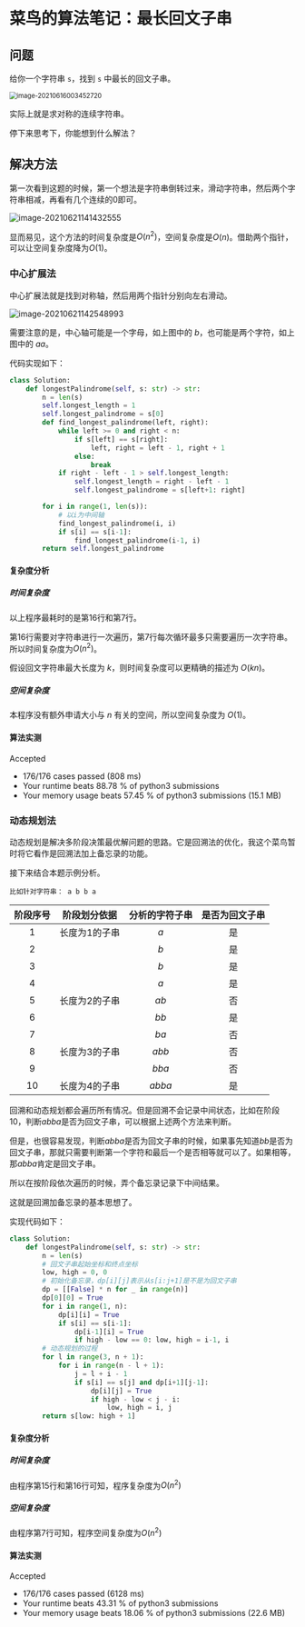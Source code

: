 # 菜鸟的算法笔记：最长回文子串



## 问题

给你一个字符串 `s`，找到 `s` 中最长的回文子串。

<img src="typora-user-images/image-20210616003452720.png" alt="image-20210616003452720" style="zoom:80%;" />

实际上就是求对称的连续字符串。

停下来思考下，你能想到什么解法？

## 解决方法

第一次看到这题的时候，第一个想法是字符串倒转过来，滑动字符串，然后两个字符串相减，再看有几个连续的0即可。

![image-20210621141432555](typora-user-images/image-20210621141432555.png)

显而易见，这个方法的时间复杂度是$O(n^2)$，空间复杂度是$O(n)$。借助两个指针，可以让空间复杂度降为$O(1)$。

### 中心扩展法

中心扩展法就是找到对称轴，然后用两个指针分别向左右滑动。

![image-20210621142548993](typora-user-images/image-20210621142548993.png)

需要注意的是，中心轴可能是一个字母，如上图中的 $b$，也可能是两个字符，如上图中的 $aa$。

代码实现如下：

```python
class Solution:
    def longestPalindrome(self, s: str) -> str:
        n = len(s)
        self.longest_length = 1
        self.longest_palindrome = s[0]
        def find_longest_palindrome(left, right):
            while left >= 0 and right < n:
                if s[left] == s[right]:
                    left, right = left - 1, right + 1
                else:
                    break
            if right - left - 1 > self.longest_length:
                self.longest_length = right - left - 1
                self.longest_palindrome = s[left+1: right]

        for i in range(1, len(s)):
            # 以i为中间轴
            find_longest_palindrome(i, i)
            if s[i] == s[i-1]:
                find_longest_palindrome(i-1, i)
        return self.longest_palindrome
```

#### 复杂度分析

##### 时间复杂度

以上程序最耗时的是第16行和第7行。

第16行需要对字符串进行一次遍历，第7行每次循环最多只需要遍历一次字符串。所以时间复杂度为$O(n^2)$。

假设回文字符串最大长度为 $k$，则时间复杂度可以更精确的描述为 $O(kn)$。

##### 空间复杂度

本程序没有额外申请大小与 $n$ 有关的空间，所以空间复杂度为 $O(1)$。

#### 算法实测

Accepted

-   176/176 cases passed (808 ms)
-   Your runtime beats 88.78 % of python3 submissions
-   Your memory usage beats 57.45 % of python3 submissions (15.1 MB)

### 动态规划法

动态规划是解决多阶段决策最优解问题的思路。它是回溯法的优化，我这个菜鸟暂时将它看作是回溯法加上备忘录的功能。

接下来结合本题示例分析。

```
比如针对字符串： a b b a
```

| 阶段序号 | 阶段划分依据  | 分析的字符子串 | 是否为回文子串 |
| :------: | :-----------: | :------------: | :------------: |
|    1     | 长度为1的子串 |      $a$       |       是       |
|    2     |               |      $b$       |       是       |
|    3     |               |      $b$       |       是       |
|    4     |               |      $a$       |       是       |
|    5     | 长度为2的子串 |      $ab$      |       否       |
|    6     |               |      $bb$      |       是       |
|    7     |               |      $ba$      |       否       |
|    8     | 长度为3的子串 |     $abb$      |       否       |
|    9     |               |     $bba$      |       否       |
|    10    | 长度为4的子串 |     $abba$     |       是       |

回溯和动态规划都会遍历所有情况。但是回溯不会记录中间状态，比如在阶段10，判断$abba$是否为回文子串，可以根据上述两个方法来判断。

但是，也很容易发现，判断$abba$是否为回文子串的时候，如果事先知道$bb$是否为回文子串，那就只需要判断第一个字符和最后一个是否相等就可以了。如果相等，那$abba$肯定是回文子串。

所以在按阶段依次遍历的时候，弄个备忘录记录下中间结果。

这就是回溯加备忘录的基本思想了。

实现代码如下：

```python
class Solution:
    def longestPalindrome(self, s: str) -> str:   
        n = len(s)
        # 回文子串起始坐标和终点坐标
        low, high = 0, 0
        # 初始化备忘录，dp[i][j]表示从s[i:j+1]是不是为回文子串
        dp = [[False] * n for _ in range(n)]
        dp[0][0] = True
        for i in range(1, n):
            dp[i][i] = True
            if s[i] == s[i-1]:
                dp[i-1][i] = True
                if high - low == 0: low, high = i-1, i
        # 动态规划的过程
        for l in range(3, n + 1):
            for i in range(n - l + 1):
                j = l + i - 1
                if s[i] == s[j] and dp[i+1][j-1]:
                    dp[i][j] = True
                    if high - low < j - i:
                        low, high = i, j
        return s[low: high + 1]
```

#### 复杂度分析

##### 时间复杂度

由程序第15行和第16行可知，程序复杂度为$O(n^2)$

##### 空间复杂度

由程序第7行可知，程序空间复杂度为$O(n^2)$

#### 算法实测

 Accepted

-   176/176 cases passed (6128 ms)
-   Your runtime beats 43.31 % of python3 submissions
-   Your memory usage beats 18.06 % of python3 submissions (22.6 MB)
